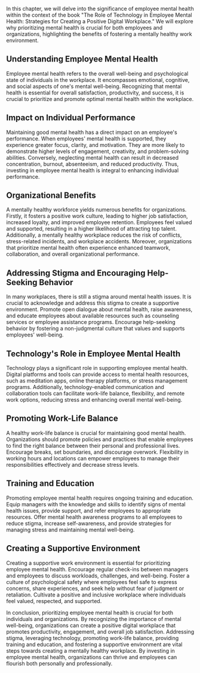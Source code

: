 
In this chapter, we will delve into the significance of employee mental health within the context of the book "The Role of Technology in Employee Mental Health: Strategies for Creating a Positive Digital Workplace." We will explore why prioritizing mental health is crucial for both employees and organizations, highlighting the benefits of fostering a mentally healthy work environment.

## Understanding Employee Mental Health

Employee mental health refers to the overall well-being and psychological state of individuals in the workplace. It encompasses emotional, cognitive, and social aspects of one's mental well-being. Recognizing that mental health is essential for overall satisfaction, productivity, and success, it is crucial to prioritize and promote optimal mental health within the workplace.

## Impact on Individual Performance

Maintaining good mental health has a direct impact on an employee's performance. When employees' mental health is supported, they experience greater focus, clarity, and motivation. They are more likely to demonstrate higher levels of engagement, creativity, and problem-solving abilities. Conversely, neglecting mental health can result in decreased concentration, burnout, absenteeism, and reduced productivity. Thus, investing in employee mental health is integral to enhancing individual performance.

## Organizational Benefits

A mentally healthy workforce yields numerous benefits for organizations. Firstly, it fosters a positive work culture, leading to higher job satisfaction, increased loyalty, and improved employee retention. Employees feel valued and supported, resulting in a higher likelihood of attracting top talent. Additionally, a mentally healthy workplace reduces the risk of conflicts, stress-related incidents, and workplace accidents. Moreover, organizations that prioritize mental health often experience enhanced teamwork, collaboration, and overall organizational performance.

## Addressing Stigma and Encouraging Help-Seeking Behavior

In many workplaces, there is still a stigma around mental health issues. It is crucial to acknowledge and address this stigma to create a supportive environment. Promote open dialogue about mental health, raise awareness, and educate employees about available resources such as counseling services or employee assistance programs. Encourage help-seeking behavior by fostering a non-judgmental culture that values and supports employees' well-being.

## Technology's Role in Employee Mental Health

Technology plays a significant role in supporting employee mental health. Digital platforms and tools can provide access to mental health resources, such as meditation apps, online therapy platforms, or stress management programs. Additionally, technology-enabled communication and collaboration tools can facilitate work-life balance, flexibility, and remote work options, reducing stress and enhancing overall mental well-being.

## Promoting Work-Life Balance

A healthy work-life balance is crucial for maintaining good mental health. Organizations should promote policies and practices that enable employees to find the right balance between their personal and professional lives. Encourage breaks, set boundaries, and discourage overwork. Flexibility in working hours and locations can empower employees to manage their responsibilities effectively and decrease stress levels.

## Training and Education

Promoting employee mental health requires ongoing training and education. Equip managers with the knowledge and skills to identify signs of mental health issues, provide support, and refer employees to appropriate resources. Offer mental health awareness programs to all employees to reduce stigma, increase self-awareness, and provide strategies for managing stress and maintaining mental well-being.

## Creating a Supportive Environment

Creating a supportive work environment is essential for prioritizing employee mental health. Encourage regular check-ins between managers and employees to discuss workloads, challenges, and well-being. Foster a culture of psychological safety where employees feel safe to express concerns, share experiences, and seek help without fear of judgment or retaliation. Cultivate a positive and inclusive workplace where individuals feel valued, respected, and supported.

In conclusion, prioritizing employee mental health is crucial for both individuals and organizations. By recognizing the importance of mental well-being, organizations can create a positive digital workplace that promotes productivity, engagement, and overall job satisfaction. Addressing stigma, leveraging technology, promoting work-life balance, providing training and education, and fostering a supportive environment are vital steps towards creating a mentally healthy workplace. By investing in employee mental health, organizations can thrive and employees can flourish both personally and professionally.
